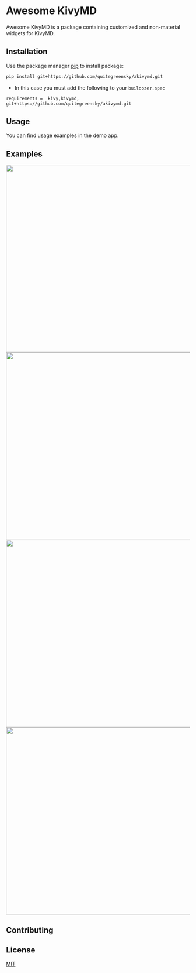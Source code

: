 # Awesome KivyMD

Awesome KivyMD is a package containing customized and non-material widgets for KivyMD.

## Installation

Use the package manager [pip](https://pip.pypa.io/en/stable/) to install package:

```bash
pip install git+https://github.com/quitegreensky/akivymd.git
```

- In this case you must add the following to your ```buildozer.spec```
```
requirements =  kivy,kivymd, git+https://github.com/quitegreensky/akivymd.git
```

## Usage

You can find usage examples in the demo app.
 
## Examples
<p style="text-align:center">
<img align="center" width="512" src="https://raw.githubusercontent.com/quitegreensky/akivymd/master/images/bottomnavigation.gif"/>
<img align="center" width="512" src="https://raw.githubusercontent.com/quitegreensky/akivymd/master/images/dataloader.gif"/>
<img align="center" width="512" src="https://raw.githubusercontent.com/quitegreensky/akivymd/master/images/piechart.gif"/>
<img align="center" width="512" src="https://raw.githubusercontent.com/quitegreensky/akivymd/master/images/spinners.gif"/>
</p>

## Contributing


## License
[MIT](https://choosealicense.com/licenses/mit/)